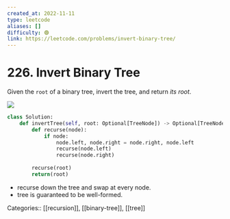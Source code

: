 ```yaml
---
created_at: 2022-11-11
type: leetcode
aliases: []
difficulty: 🟢
link: https://leetcode.com/problems/invert-binary-tree/
---
```


# 226. Invert Binary Tree

Given the `root` of a binary tree, invert the tree, and return _its root_.

![](https://assets.leetcode.com/uploads/2021/03/14/invert1-tree.jpg)

```python
class Solution:
    def invertTree(self, root: Optional[TreeNode]) -> Optional[TreeNode]:
        def recurse(node):
            if node:
                node.left, node.right = node.right, node.left
                recurse(node.left)
                recurse(node.right)
        
        recurse(root)
        return(root)
```

- recurse down the tree and swap at every node.
- tree is guaranteed to be well-formed.

Categories:: [[recursion]], [[binary-tree]], [[tree]]
